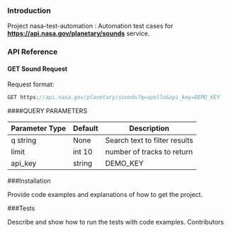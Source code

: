 
### Introduction
Project nasa-test-automation :  Automation test cases for **https://api.nasa.gov/planetary/sounds** service.

### API Reference

#### **GET Sound Request** 

Request format:
```java
GET https://api.nasa.gov/planetary/sounds?q=apollo&api_key=DEMO_KEY

```

####QUERY PARAMETERS

Parameter	Type  | Default  | Description
------------- | -------------|------------
q	string  | None|Search text to filter results
limit  | int 10 | number of tracks to return
api_key	|string |DEMO_KEY


###Installation

Provide code examples and explanations of how to get the project.


###Tests

Describe and show how to run the tests with code examples.
Contributors
